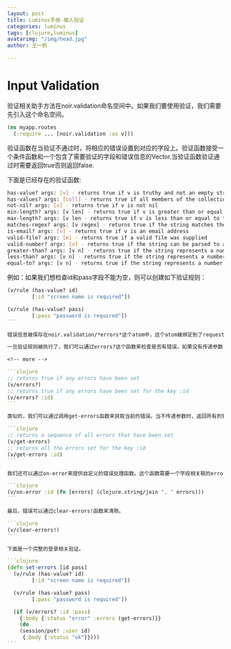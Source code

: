 ```yaml
---
layout: post
title: Luminus手册-输入验证
categories: luminus
tags: [clojure,luminus]
avatarimg: "/img/head.jpg"
author: 王一帆

---
```

# Input Validation

验证相关助手方法在noir.validation命名空间中。如果我们要使用验证，我们需要先引入这个命名空间。

```clojure
(ns myapp.routes
  (:require ... [noir.validation :as v]))
```

验证函数在当验证不通过时，将相应的错误设置到对应的字段上。验证函数接受一个条件函数和一个包含了需要验证的字段和错误信息的Vector.当验证函数验证通过时需要返回true否则返回false.

下面是已经存在的验证函数:

```sh
has-value? args: [v] - returns true if v is truthy and not an empty string.
has-values? args: [coll] - returns true if all members of the collection has-value? This works on maps as well.
not-nil? args: [v] - returns true if v is not nil
min-length? args: [v len] - returns true if v is greater than or equal to the given len
max-length? args: [v len - returns true if v is less than or equal to the given len
matches-regex? args: [v regex] - returns true if the string matches the given regular expression
is-email? args: [v] - returns true if v is an email address
valid-file? args: [m] - returns true if a valid file was supplied
valid-number? args: [v] - returns true if the string can be parsed to a Long
greater-than? args: [v n] - returns true if the string represents a number > given
less-than? args: [v n] - returns true if the string represents a number < given
equal-to? args: [v n] - returns true if the string represents a number = given
```
例如：如果我们想检查id和pass字段不能为空，则可以创建如下验证规则：

````clojure
(v/rule (has-value? id)
        [:id "screen name is required"])

(v/rule (has-value? pass)
        [:pass "password is required"])
```

错误信息被保存在noir.validation/*errors*这个atom中，这个atom被绑定到了request上。每个error都包含一个key和一个对应的错误Vector.验证函数可以在同一字段上多次调用来设置多个错误。

一旦验证规则被执行了，我们可以通过errors?这个函数来检查是否有错误。如果没有传递参数，则此函数会检查noir.validation/*error*是否为空，如果传递了参数，次函数根据传递的值来查询是否有错误。

<!-- more -->

```clojure
;; returns true if any errors have been set
(v/errors?)
;; returns true if any errors have been set for the key :id
(v/errors? :id)
```

类似的，我们可以通过调用get-errors函数来获取当前的错误。当不传递参数时，返回所有的错误。

```clojure
;; returns a sequence of all errors that have been set
(v/get-errors)
;; returns all the errors set for the key :id
(v/get-errors :id)
```

我们还可以通过on-error来提供自定义的错误处理函数。这个函数需要一个字段相关联的error集合作为参数。函数结果由on-error返回。

```clojure
(v/on-error :id (fn [errors] (clojure.string/join ", " errors)))
```

最后，错误可以通过clear-errors!函数来清除。

```clojure
(v/clear-errors!)
```

下面是一个完整的登录相关验证。

```clojure
(defn set-errors [id pass]
  (v/rule (has-value? id)
        [:id "screen name is required"])

  (v/rule (has-value? pass)
        [:pass "password is required"])

  (if (v/errors? :id :pass)
    {:body {:status "error" :errors (get-errors)}}
    (do
    (session/put! :user id)
     {:body {:status "ok"}})))
```
